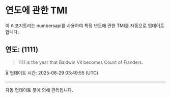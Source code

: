 
# 연도에 관한 TMI

이 리포지토리는 numbersapi를 사용하여 특정 년도에 관한 TMI를 자동으로 업데이트합니다.

## 연도: (1111)
> 1111 is the year that Baldwin VII becomes Count of Flanders.

⏳ 업데이트 시간: 2025-08-29 03:49:55 (UTC)

---
자동 업데이트 봇에 의해 관리됩니다.
